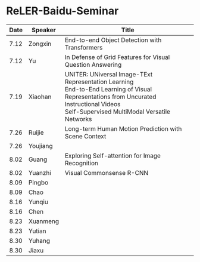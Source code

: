 # ReLER-Baidu-Seminar


| Date  | Speaker | Title |
| ------------- | ------------- | ------------- |
| 7.12  | Zongxin | End-to-end Object Detection with Transformers |
| 7.12  | Yu | In Defense of Grid Features for Visual Question Answering |
| 7.19  | Xiaohan | UNITER: UNiversal Image-TExt Representation Learning <br> End-to-End Learning of Visual Representations from Uncurated Instructional Videos <br> Self-Supervised MultiModal Versatile Networks
| 7.26  | Ruijie |  Long-term Human Motion Prediction with Scene Context
| 7.26  | Youjiang |
| 8.02  | Guang | Exploring Self-attention for Image Recognition 
| 8.02  | Yuanzhi | Visual Commonsense R-CNN
| 8.09  | Pingbo |
| 8.09  | Chao |
| 8.16  | Yunqiu |
| 8.16  | Chen |
| 8.23  | Xuanmeng |
| 8.23  | Yutian |
| 8.30  | Yuhang |
| 8.30  | Jiaxu  |



